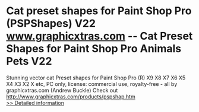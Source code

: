 # Cat preset shapes for Paint Shop Pro (PSPShapes) V22<br />www.graphicxtras.com -- Cat Preset Shapes for Paint Shop Pro Animals Pets V22

Stunning vector cat Preset shapes for Paint Shop Pro (R) X9 X8 X7 X6 X5 X4 X3 X2 X etc, PC only, license: commercial use, royalty-free - all by graphicxtras.com (Andrew Buckle)
Check out http://www.graphicxtras.com/products/pspshap.htm<br />[>> Detailed information](https://secure.shareit.com/shareit/product.html?productid=300469436&affiliateid=200057808)